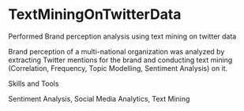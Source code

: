 # TextMiningOnTwitterData
Performed Brand perception analysis using text mining on twitter data

Brand perception of a multi-national organization was analyzed by extracting Twitter mentions for the brand and conducting text mining (Correlation, Frequency, Topic Modelling, Sentiment Analysis) on it.

Skills and Tools

Sentiment Analysis, Social Media Analytics, Text Mining
